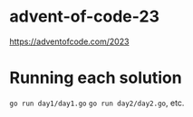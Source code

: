 # advent-of-code-23
https://adventofcode.com/2023

# Running each solution
`go run day1/day1.go`
`go run day2/day2.go`, etc.